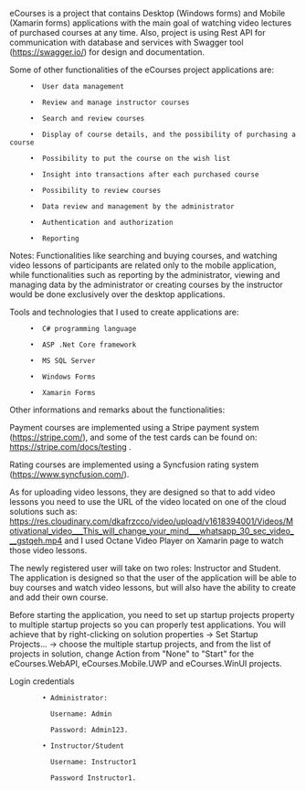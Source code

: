 eCourses is a project that contains Desktop (Windows forms) and Mobile (Xamarin forms) applications with the main goal of watching video lectures of purchased courses at any time. Also, project is using Rest API for communication with database and services with Swagger tool (https://swagger.io/)  for design and documentation.

Some of other functionalities of the eCourses project applications are:

         •	User data management

         •	Review and manage instructor courses

         •	Search and review courses

         •	Display of course details, and the possibility of purchasing a course

         •	Possibility to put the course on the wish list

         •	Insight into transactions after each purchased course

         •	Possibility to review courses

         •	Data review and management by the administrator

         •	Authentication and authorization

         •	Reporting

Notes: Functionalities like searching and buying courses, and watching video lessons of participants are related only to the mobile application, while functionalities such as reporting by the administrator, viewing and managing data by the administrator or creating courses by the instructor would be done exclusively over the desktop applications.

Tools and technologies that I used to create applications are:

         •	C# programming language

         •	ASP .Net Core framework

         •	MS SQL Server

         •	Windows Forms

         •	Xamarin Forms

Other informations and remarks about the functionalities:

Payment courses are implemented using a Stripe payment system (https://stripe.com/), and some of the test cards can be found on: https://stripe.com/docs/testing .

Rating courses are implemented using a Syncfusion rating system (https://www.syncfusion.com/).
         

As for uploading video lessons, they are designed so that to add video lessons you need to use the URL of the video located on one of the cloud solutions such as: https://res.cloudinary.com/dkafrzcco/video/upload/v1618394001/Videos/Motivational_video___This_will_change_your_mind___whatsapp_30_sec_video___gstqeh.mp4  and I used Octane Video Player on Xamarin page to watch those video lessons. 

The newly registered user will take on two roles: Instructor and Student. The application is designed so that the user of the application will be able to buy courses and watch video lessons, but will also have the ability to create and add their own course.

Before starting the application, you need to set up startup projects property to multiple startup projects so you can properly test applications. You will achieve that by right-clicking on solution properties -> Set Startup Projects... -> choose the multiple startup projects, and from the list of projects in solution, change Action from "None" to "Start" for the eCourses.WebAPI, eCourses.Mobile.UWP and eCourses.WinUI projects.

Login credentials

            • Administrator:

              Username: Admin	

              Password: Admin123.

            • Instructor/Student

              Username: Instructor1
              
              Password Instructor1.






